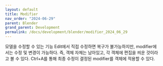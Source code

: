 ```yaml
---
layout: default
title: Modifier
nav_order: "2024-06-29"
parent: Blender
grand_parent: Development
permalink: /docs/development/blender/modifier_2024_06_29
---
```


모델을 수정할 수 있는 기능
Edit에서 직접 수정하면 복구가 불가능하지만, modifier에서는 수정 및 변경이 가능하다.
즉, 객체 자체는 남아있고, 각 객체에 편집을 씌운 것이라고 볼 수 있다.
Ctrl+A를 통해 최종 수정이 결정된 modifier를 객체에 적용할 수 있다.